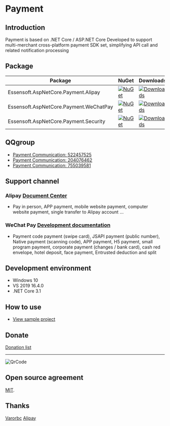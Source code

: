 # Payment

## Introduction

Payment is based on .NET Core / ASP.NET Core Developed to support multi-merchant
cross-platform payment SDK set, simplifying API call and related notification processing

## Package

Package  | NuGet | Downloads
-------- | :---- | :-------- 
Essensoft.AspNetCore.Payment.Alipay | [![NuGet](https://img.shields.io/nuget/v/Essensoft.AspNetCore.Payment.Alipay?style=flat-square)](https://www.nuget.org/packages/Essensoft.AspNetCore.Payment.Alipay) | [![Downloads](https://img.shields.io/nuget/dt/Essensoft.AspNetCore.Payment.Alipay?style=flat-square)](https://www.nuget.org/packages/Essensoft.AspNetCore.Payment.Alipay)
Essensoft.AspNetCore.Payment.WeChatPay | [![NuGet](https://img.shields.io/nuget/v/Essensoft.AspNetCore.Payment.WeChatPay?style=flat-square)](https://www.nuget.org/packages/Essensoft.AspNetCore.Payment.WeChatPay) | [![Downloads](https://img.shields.io/nuget/dt/Essensoft.AspNetCore.Payment.WeChatPay?style=flat-square)](https://www.nuget.org/packages/Essensoft.AspNetCore.Payment.WeChatPay)
Essensoft.AspNetCore.Payment.Security | [![NuGet](https://img.shields.io/nuget/v/Essensoft.AspNetCore.Payment.Security?style=flat-square)](https://www.nuget.org/packages/Essensoft.AspNetCore.Payment.Security) | [![Downloads](https://img.shields.io/nuget/dt/Essensoft.AspNetCore.Payment.Security?style=flat-square)](https://www.nuget.org/packages/Essensoft.AspNetCore.Payment.Security)

## QQgroup

- [Payment Communication: 522457525](https://shang.qq.com/wpa/qunwpa?idkey=aac56c8f02f54893267d3ac90787c1794a7687f3c31a923812a36b67c4ee6271)
- [Payment Communication: 204076462](https://shang.qq.com/wpa/qunwpa?idkey=a77c990f2a8fca61f7eaf87ad34eae1a4ac4ebb98968a2602514dfba0c23c108)
- [Payment Communication: 755039581](https://shang.qq.com/wpa/qunwpa?idkey=ef1dcf99efe9fe2cbb596ec743daa748f9296c1206bd19c64090ffe35a5e0ff9)

## Support channel

### Alipay [Document Center](https://docs.open.alipay.com/catalog)
* Pay in person, APP payment, mobile website payment, computer website payment, single transfer to Alipay account ...

### WeChat Pay [Development documentation](https://pay.weixin.qq.com/wiki/doc/api/index.html)
* Payment code payment (swipe card), JSAPI payment (public number), Native payment (scanning code), APP payment, H5 payment, small program payment, corporate payment (changes / bank card), cash red envelope, hotel deposit, face payment, Entrusted deduction and split

## Development environment
* Windows 10
* VS 2019 16.4.0
* .NET Core 3.1

## How to use

* [View sample project](samples/WebApplicationSample)

## Donate

[Donation list](FUNDING.md)

---

![QrCode](img/payment-qrcode.png)

## Open source agreement

[MIT](LICENSE).

## Thanks

[Varorbc](https://github.com/Varorbc)
[Alipay](https://github.com/alipay/alipay-sdk-net-all)
